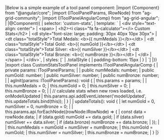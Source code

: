<framework-specific-section frameworks="angular">
|Below is a simple example of a tool panel component:
</framework-specific-section>

<framework-specific-section frameworks="angular">
<snippet transform={false}>
|import {Component} from "@angular/core";
|import {IToolPanelParams, IRowNode} from "ag-grid-community";
|import {IToolPanelAngularComp} from "ag-grid-angular";
|
|@Component({
|    selector: 'custom-stats',
|    template: `
|      &lt;div style="text-align: center">
|      &lt;span>
|                &lt;h2>&lt;i class="fa fa-calculator">&lt;/i> Custom Stats&lt;/h2>
|                &lt;dl style="font-size: large; padding: 30px 40px 10px 30px">
|                    &lt;dt class="totalStyle">Total Medals: &lt;b>{{ numMedals }}&lt;/b>&lt;/dt>
|                    &lt;dt class="totalStyle">Total Gold: &lt;b>{{ numGold }}&lt;/b>&lt;/dt>
|                    &lt;dt class="totalStyle">Total Silver: &lt;b>{{ numSilver }}&lt;/b>&lt;/dt>
|                    &lt;dt class="totalStyle">Total Bronze: &lt;b>{{ numBronze }}&lt;/b>&lt;/dt>
|                &lt;/dl>
|            &lt;/span>
|      &lt;/div>`,
|    styles: [`
|        .totalStyle {
|            padding-bottom: 15px
|        }
|    `]
|})
|export class CustomStatsToolPanel implements IToolPanelAngularComp {
|    private params: IToolPanelParams;
|
|    public numMedals: number;
|    public numGold: number;
|    public numSilver: number;
|    public numBronze: number;
|
|    agInit(params: IToolPanelParams): void {
|        this.params = params;
|
|        this.numMedals = 0;
|        this.numGold = 0;
|        this.numSilver = 0;
|        this.numBronze = 0;
|
|        // calculate stats when new rows loaded, i.e. onModelUpdated
|        this.params.api.addEventListener('modelUpdated', this.updateTotals.bind(this));
|    }
|
|    updateTotals(): void {
|        let numGold = 0, numSilver = 0, numBronze = 0;
|
|        this.params.api.forEachNode((rowNode:IRowNode) => {
|            const data = rowNode.data;
|            if (data.gold) numGold += data.gold;
|            if (data.silver) numSilver += data.silver;
|            if (data.bronze) numBronze += data.bronze;
|        });
|
|        this.numMedals = numGold + numSilver + numBronze;
|        this.numGold = numGold;
|        this.numSilver = numSilver;
|        this.numBronze = numBronze;
|    }
|}
</snippet>
</framework-specific-section>